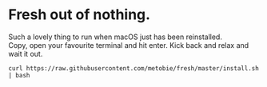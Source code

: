# Fresh out of nothing.
Such a lovely thing to run when macOS just has been reinstalled.<br>
Copy, open your favourite terminal and hit enter. Kick back and relax and wait it out.

```shell
curl https://raw.githubusercontent.com/metobie/fresh/master/install.sh | bash
```
